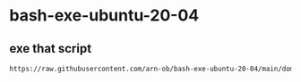 # bash-exe-ubuntu-20-04

## exe that script 

```bash
https://raw.githubusercontent.com/arn-ob/bash-exe-ubuntu-20-04/main/domain.sh
```
